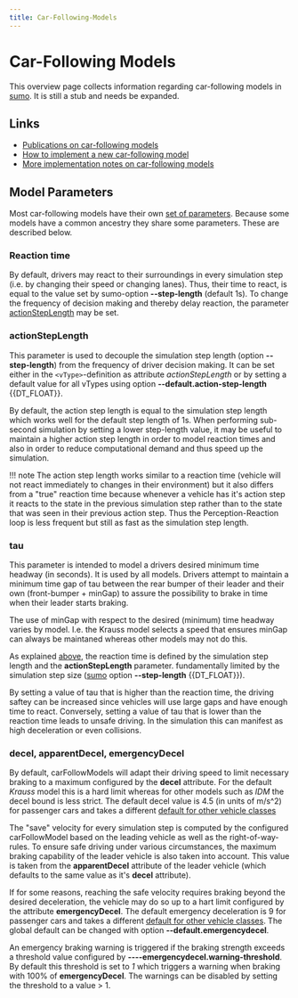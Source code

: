 ```yaml
---
title: Car-Following-Models
---
```


# Car-Following Models

This overview page collects information regarding car-following models
in [sumo](sumo.md). It is still a stub and needs be expanded.

## Links

- [Publications on car-following models](Publications.md#car-following_models)
- [How to implement a new car-following model](Developer/How_To/Car-Following_Model.md)
- [More implementation notes on car-following models](Developer/Implementation_Notes/Vehicle_Models.md)

## Model Parameters

Most car-following models have their own [set of parameters](Definition_of_Vehicles,_Vehicle_Types,_and_Routes.md#car-following_model_parameters).
Because some models have a common ancestry they share some parameters.
These are described below.

### Reaction time

By default, drivers may react to their surroundings in every simulation step (i.e. by changing their speed or changing lanes).
Thus, their time to react, is equal to the value set by sumo-option **--step-length** (default 1s).
To change the frequency of decision making and thereby delay reaction, the parameter [actionStepLength](#actionsteplength) may be set.

### actionStepLength

This parameter is used to decouple the simulation step length (option **--step-length**)
from the frequency of driver decision making. It can be set either in
the `<vType>`-definition as attribute *actionStepLength* or by setting a default
value for all vTypes using option **--default.action-step-length** {{DT_FLOAT}}.

By default, the action step length is equal to the simulation step
length which works well for the default step length of 1s. When
performing sub-second simulation by setting a lower step-length value,
it may be useful to maintain a higher action step length in order to
model reaction times and also in order to reduce computational demand
and thus speed up the simulation.

!!! note
    The action step length works similar to a reaction time (vehicle will not react immediately to changes in their environment) but it also differs from a "true" reaction time because whenever a vehicle has it's action step it reacts to the state in the previous simulation step rather than to the state that was seen in their previous action step. Thus the Perception-Reaction loop is less frequent but still as fast as the simulation step length.

### tau

This parameter is intended to model a drivers desired minimum time headway (in
seconds). It is used by all models. Drivers attempt to maintain a
minimum time gap of tau between the rear bumper of their leader and
their own (front-bumper + minGap) to assure the possibility to brake in
time when their leader starts braking.

The use of minGap with respect to the desired (minimum) time headway varies by model. I.e. the Krauss model selects a speed that ensures minGap can always be maintaned whereas other models may not do this.

As explained [above](#actionsteplength), the reaction time is defined by the simulation step length and the **actionStepLength** parameter. fundamentally limited by the simulation step size ([sumo](sumo.md) option **--step-length** {{DT_FLOAT}}).

By setting a value of tau that is higher than the reaction time, the driving saftey can be increased since vehicles will use large gaps and have enough time to react. Conversely, setting a value of tau that is lower than the reaction time leads to unsafe driving. In the simulation this can manifest as  high deceleration or even collisions.

### decel, apparentDecel, emergencyDecel

By default, carFollowModels will adapt their driving speed to limit necessary braking to a maximum configured by the **decel** attribute. For the default *Krauss* model this is a hard limit whereas for other models such as *IDM* the decel bound is less strict. The default decel value is 4.5 (in units of m/s^2) for passenger cars and takes a different [default for other vehicle classes](Vehicle_Type_Parameter_Defaults.md)

The "save" velocity for every simulation step is computed by the configured carFollowModel based on the leading vehicle as well as the right-of-way-rules. To ensure safe driving under various circumstances, the maximum braking capability of the leader vehicle is also taken into account. This value is taken from the **apparentDecel** attribute of the leader vehicle (which defaults to the same value as it's **decel** attribute).

If for some reasons, reaching the safe velocity requires braking beyond the desired deceleration, the vehicle may do so up to a hart limit configured by the attribute **emergencyDecel**. The default emergency deceleration is 9 for passenger cars and takes a different [default for other vehicle classes](Vehicle_Type_Parameter_Defaults.md). The global default can be changed with option **--default.emergencydecel**.

An emergency braking warning is triggered if the braking strength exceeds a threshold value configured by **----emergencydecel.warning-threshold**. By default this threshold is set to *1* which triggers a warning when braking with 100% of **emergencyDecel**. The warnings can be disabled by setting the threshold to a value > 1.

